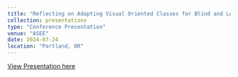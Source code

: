```yaml
---
title: "Reflecting on Adapting Visual Oriented Classes for Blind and Low Vision Students"
collection: presentations
type: "Conference Presentation"
venue: "ASEE"
date: 2024-07-24
location: "Portland, OR"
---
```


[View Presentation here](https://docs.google.com/presentation/d/17Vzlny1IiuHvNwo1gegpVz80nCAKECwne1MlPARODDI/edit?usp=sharing)
